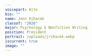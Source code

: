 ```yaml
---
voicepart: Alto
bio: ""
name: Jenn Rihacek
classof: "2026"
major: Psychology & Nonfiction Writing
position: President
portrait: /uploads/jrihacek.webp
iscurrent: true
image: ""
---
```

